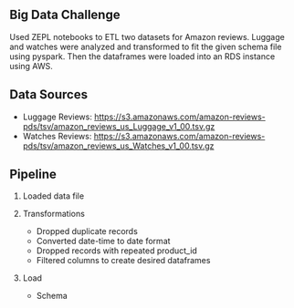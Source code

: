 ## Big Data Challenge
Used ZEPL notebooks to ETL two datasets for Amazon reviews. Luggage and watches were analyzed and transformed to fit the given schema file using pyspark. Then the dataframes were loaded into an RDS instance using AWS.


## Data Sources
* Luggage Reviews: https://s3.amazonaws.com/amazon-reviews-pds/tsv/amazon_reviews_us_Luggage_v1_00.tsv.gz
* Watches Reviews: https://s3.amazonaws.com/amazon-reviews-pds/tsv/amazon_reviews_us_Watches_v1_00.tsv.gz


## Pipeline
1. Loaded data file

2. Transformations
    * Dropped duplicate records
    * Converted date-time to date format
    * Dropped records with repeated product_id
    * Filtered columns to create desired dataframes
    
3. Load
    * Schema
